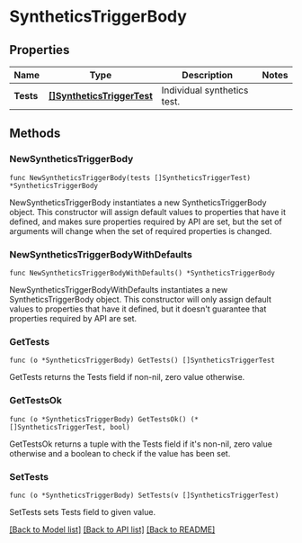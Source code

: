 # SyntheticsTriggerBody

## Properties

Name | Type | Description | Notes
---- | ---- | ----------- | ------
**Tests** | [**[]SyntheticsTriggerTest**](SyntheticsTriggerTest.md) | Individual synthetics test. | 

## Methods

### NewSyntheticsTriggerBody

`func NewSyntheticsTriggerBody(tests []SyntheticsTriggerTest) *SyntheticsTriggerBody`

NewSyntheticsTriggerBody instantiates a new SyntheticsTriggerBody object.
This constructor will assign default values to properties that have it defined,
and makes sure properties required by API are set, but the set of arguments
will change when the set of required properties is changed.

### NewSyntheticsTriggerBodyWithDefaults

`func NewSyntheticsTriggerBodyWithDefaults() *SyntheticsTriggerBody`

NewSyntheticsTriggerBodyWithDefaults instantiates a new SyntheticsTriggerBody object.
This constructor will only assign default values to properties that have it defined,
but it doesn't guarantee that properties required by API are set.

### GetTests

`func (o *SyntheticsTriggerBody) GetTests() []SyntheticsTriggerTest`

GetTests returns the Tests field if non-nil, zero value otherwise.

### GetTestsOk

`func (o *SyntheticsTriggerBody) GetTestsOk() (*[]SyntheticsTriggerTest, bool)`

GetTestsOk returns a tuple with the Tests field if it's non-nil, zero value otherwise
and a boolean to check if the value has been set.

### SetTests

`func (o *SyntheticsTriggerBody) SetTests(v []SyntheticsTriggerTest)`

SetTests sets Tests field to given value.



[[Back to Model list]](../README.md#documentation-for-models) [[Back to API list]](../README.md#documentation-for-api-endpoints) [[Back to README]](../README.md)


